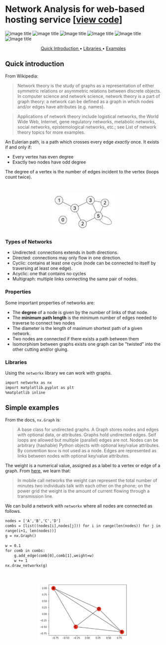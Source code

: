 # Network Analysis for web-based hosting service [[view code]](http://nbviewer.jupyter.org/github/marcotav/unsupervised-learning/blob/master/topic-modeling/notebooks/topic-modeling-lda.ipynb) 
![image title](https://img.shields.io/badge/python-v3.6-green.svg) ![image title](https://img.shields.io/badge/ntlk-v3.2.5-yellow.svg) ![Image title](https://img.shields.io/badge/sklearn-0.19.1-orange.svg) ![Image title](https://img.shields.io/badge/pandas-0.22.0-red.svg) ![Image title](https://img.shields.io/badge/matplotlib-v2.1.2-orange.svg) ![Image title](https://img.shields.io/badge/gensim-0.3.4-blue.svg)


<p align="center">
  <a href="#intro"> Quick Introduction </a> •
  <a href="#lib"> Libraries </a> •
   <a href="#ex"> Examples </a> 
</p>



<a id = 'intro'></a>
## Quick introduction
From Wikipedia:

> Network theory is the study of graphs as a representation of either symmetric relations or asymmetric relations between discrete objects. In computer science and network science, network theory is a part of graph theory: a network can be defined as a graph in which nodes and/or edges have attributes (e.g. names).

> Applications of network theory include logistical networks, the World Wide Web, Internet, gene regulatory networks, metabolic networks, social networks, epistemological networks, etc.; see List of network theory topics for more examples.

An Eulerian path, is a path which crosses every edge *exactly* once. It exists if and only if:
- Every vertex has even degree
- Exactly two nodes have odd degree

The degree of a vertex is the number of edges incident to the vertex (loops count twice).


<br/>
<p align="center">
  <img src='images/euler-path.png' width="200">
</p>

<a id = 'types'></a>
### Types of Networks

- Undirected: connections extends in both directions.
- Directed: connections may only flow in one direction.
- Cyclic: contains at least one cycle (node can be connected to itself by traversing at least one edge).
- Acyclic: one that contains no cycles
- Multigraph: multiple links connecting the same pair of nodes.

<a id = 'prop'></a>
### Properties
Some important properties of networks are:
- The **degree** of a node is given by the number of links of that node.
- The **minimum path length** is the minimum number of edges needed to traverse to connect two nodes
- The diameter is the length of maximum shortest path of a given network.
- Two nodes are connected if there exists a path between them
- Isomorphism between graphs exists one graph can be "twisted" into the other cutting and/or gluing.

<a id = 'lib'></a>
### Libraries

Using the `networkx` library we can work with graphs.

```
import networkx as nx
import matplotlib.pyplot as plt
%matplotlib inline
```
<a id = 'ex'></a>
## Simple examples

From the docs, `nx.Graph` is:
> A base class for undirected graphs. A Graph stores nodes and edges with optional data, or attributes. Graphs hold undirected edges.  Self loops are allowed but multiple (parallel) edges are not. Nodes can be arbitrary (hashable) Python objects with optional key/value attributes. By convention `None` is not used as a node. Edges are represented as links between nodes with optional key/value attributes.

The weight is a numerical value, assigned as a label to a vertex or edge of a graph. From [here](http://networksciencebook.com/2#bridges), we learn that:

> In mobile call networks the weight can represent the total number of minutes two individuals talk with each other on the phone; on the power grid the weight is the amount of current flowing through a transmission line.

We can build a network with `networkx` where all nodes are connected as follows. 
```
nodes = ['A','B','C','D']
combs = [list((nodes[i],nodes[j])) for i in range(len(nodes)) for j in range(i+1, len(nodes))]
g = nx.Graph()

w = 0.1
for comb in combs:
    g.add_edge(comb[0],comb[1],weight=w)
    w += 1
nx.draw_networkx(g)
```
<br/>
<p align="center">
  <img src='images/graph_1.png' width="300">
</p>


